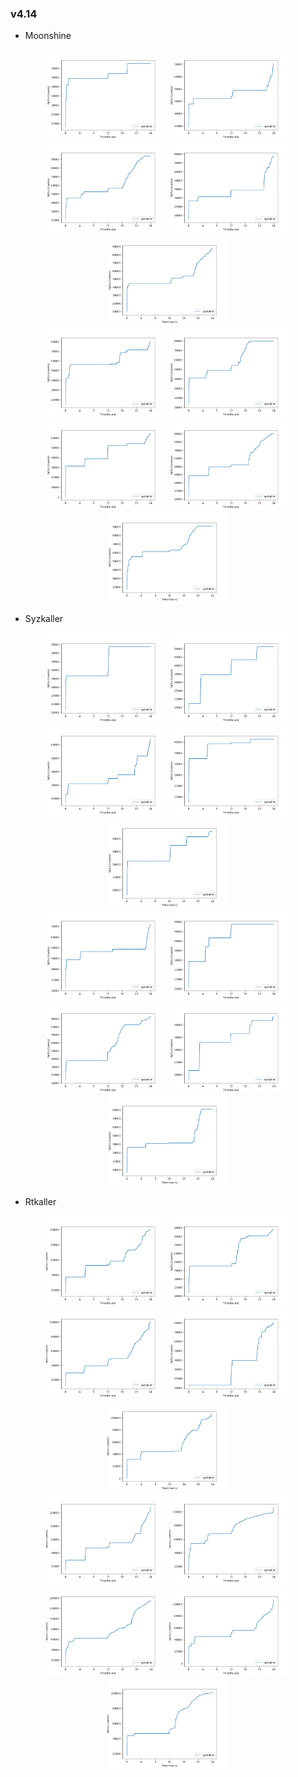 

### v4.14
- Moonshine
<div align="center">
  <img src="https://github.com/Rtkaller/Rtkaller/blob/main/experiments/v4.14/v4.14-ms/v4.14-ms-1.png" height="145px" alt="图片说明" >
  <img src="https://github.com/Rtkaller/Rtkaller/blob/main/experiments/v4.14/v4.14-ms/v4.14-ms-2.png" height="145px" alt="图片说明" >
  <img src="https://github.com/Rtkaller/Rtkaller/blob/main/experiments/v4.14/v4.14-ms/v4.14-ms-3.png" height="145px" alt="图片说明" >
  <img src="https://github.com/Rtkaller/Rtkaller/blob/main/experiments/v4.14/v4.14-ms/v4.14-ms-4.png" height="145px" alt="图片说明" >
  <img src="https://github.com/Rtkaller/Rtkaller/blob/main/experiments/v4.14/v4.14-ms/v4.14-ms-5.png" height="145px" alt="图片说明" > 
</div>
<div align="center">
  <img src="https://github.com/Rtkaller/Rtkaller/blob/main/experiments/v4.14/v4.14-ms/v4.14-ms-6.png" height="145px" alt="图片说明" >
  <img src="https://github.com/Rtkaller/Rtkaller/blob/main/experiments/v4.14/v4.14-ms/v4.14-ms-7.png" height="145px" alt="图片说明" >
  <img src="https://github.com/Rtkaller/Rtkaller/blob/main/experiments/v4.14/v4.14-ms/v4.14-ms-8.png" height="145px" alt="图片说明" >
  <img src="https://github.com/Rtkaller/Rtkaller/blob/main/experiments/v4.14/v4.14-ms/v4.14-ms-9.png" height="145px" alt="图片说明" >
  <img src="https://github.com/Rtkaller/Rtkaller/blob/main/experiments/v4.14/v4.14-ms/v4.14-ms-10.png" height="145px" alt="图片说明" > 
</div>

- Syzkaller
<div align="center">
  <img src="https://github.com/Rtkaller/Rtkaller/blob/main/experiments/v4.14/v4.14-syz/v4.14-syz-1.png" height="145px" alt="图片说明" >
  <img src="https://github.com/Rtkaller/Rtkaller/blob/main/experiments/v4.14/v4.14-syz/v4.14-syz-2.png" height="145px" alt="图片说明" >
  <img src="https://github.com/Rtkaller/Rtkaller/blob/main/experiments/v4.14/v4.14-syz/v4.14-syz-3.png" height="145px" alt="图片说明" >
  <img src="https://github.com/Rtkaller/Rtkaller/blob/main/experiments/v4.14/v4.14-syz/v4.14-syz-4.png" height="145px" alt="图片说明" >
  <img src="https://github.com/Rtkaller/Rtkaller/blob/main/experiments/v4.14/v4.14-syz/v4.14-syz-5.png" height="145px" alt="图片说明" > 
</div>
<div align="center">
  <img src="https://github.com/Rtkaller/Rtkaller/blob/main/experiments/v4.14/v4.14-syz/v4.14-syz-6.png" height="145px" alt="图片说明" >
  <img src="https://github.com/Rtkaller/Rtkaller/blob/main/experiments/v4.14/v4.14-syz/v4.14-syz-7.png" height="145px" alt="图片说明" >
  <img src="https://github.com/Rtkaller/Rtkaller/blob/main/experiments/v4.14/v4.14-syz/v4.14-syz-8.png" height="145px" alt="图片说明" >
  <img src="https://github.com/Rtkaller/Rtkaller/blob/main/experiments/v4.14/v4.14-syz/v4.14-syz-9.png" height="145px" alt="图片说明" >
  <img src="https://github.com/Rtkaller/Rtkaller/blob/main/experiments/v4.14/v4.14-syz/v4.14-syz-10.png" height="145px" alt="图片说明" > 
</div>

- Rtkaller
<div align="center">
  <img src="https://github.com/Rtkaller/Rtkaller/blob/main/experiments/v4.14/v4.14-rt/v4.14-rt-1.png" height="145px" alt="图片说明" >
  <img src="https://github.com/Rtkaller/Rtkaller/blob/main/experiments/v4.14/v4.14-rt/v4.14-rt-2.png" height="145px" alt="图片说明" >
  <img src="https://github.com/Rtkaller/Rtkaller/blob/main/experiments/v4.14/v4.14-rt/v4.14-rt-3.png" height="145px" alt="图片说明" >
  <img src="https://github.com/Rtkaller/Rtkaller/blob/main/experiments/v4.14/v4.14-rt/v4.14-rt-4.png" height="145px" alt="图片说明" >
  <img src="https://github.com/Rtkaller/Rtkaller/blob/main/experiments/v4.14/v4.14-rt/v4.14-rt-5.png" height="145px" alt="图片说明" > 
</div>
<div align="center">
  <img src="https://github.com/Rtkaller/Rtkaller/blob/main/experiments/v4.14/v4.14-rt/v4.14-rt-6.png" height="145px" alt="图片说明" >
  <img src="https://github.com/Rtkaller/Rtkaller/blob/main/experiments/v4.14/v4.14-rt/v4.14-rt-7.png" height="145px" alt="图片说明" >
  <img src="https://github.com/Rtkaller/Rtkaller/blob/main/experiments/v4.14/v4.14-rt/v4.14-rt-8.png" height="145px" alt="图片说明" >
  <img src="https://github.com/Rtkaller/Rtkaller/blob/main/experiments/v4.14/v4.14-rt/v4.14-rt-9.png" height="145px" alt="图片说明" >
  <img src="https://github.com/Rtkaller/Rtkaller/blob/main/experiments/v4.14/v4.14-rt/v4.14-rt-10.png" height="145px" alt="图片说明" > 
</div>
